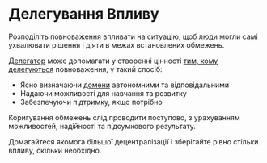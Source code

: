 # Делегування Впливу

<summary>
Розподіліть повноваження впливати на ситуацію, щоб люди могли самі ухвалювати рішення і діяти в межах встановлених обмежень.
</summary>

[Делегатор](glossary:delegator) може допомагати у створенні цінності [тим, кому делегуються](glossary:delegatee) повноваження, у такий спосіб:

-   Ясно визначаючи [домени](glossary:domain) автономними та відповідальними
-   Надаючи можливості для навчання та розвитку
-   Забезпечуючи підтримку, якщо потрібно

Коригування обмежень слід проводити поступово, з урахуванням можливостей, надійності та підсумкового результату.

Домагайтеся якомога більшої децентралізації і зберігайте рівно стільки впливу, скільки необхідно.
